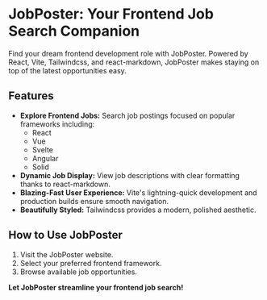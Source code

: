# JobPoster: Your Frontend Job Search Companion

Find your dream frontend development role with JobPoster. Powered by React, Vite, Tailwindcss, and react-markdown, JobPoster makes staying on top of the latest opportunities easy.

## Features

- **Explore Frontend Jobs:** Search job postings focused on popular frameworks including:
  - React
  - Vue
  - Svelte
  - Angular
  - Solid
- **Dynamic Job Display:** View job descriptions with clear formatting thanks to react-markdown.
- **Blazing-Fast User Experience:** Vite's lightning-quick development and production builds ensure smooth navigation.
- **Beautifully Styled:** Tailwindcss provides a modern, polished aesthetic.

## How to Use JobPoster

1. Visit the JobPoster website.
2. Select your preferred frontend framework.
3. Browse available job opportunities.

**Let JobPoster streamline your frontend job search!**
